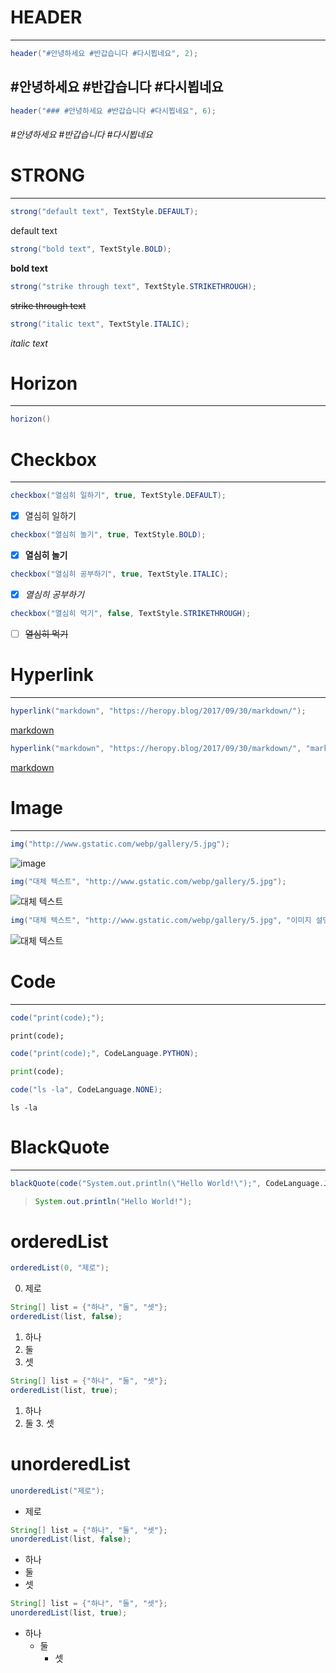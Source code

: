 
# HEADER
---
```java
header("#안녕하세요 #반갑습니다 #다시뵙네요", 2);
```
## #안녕하세요 #반갑습니다 #다시뵙네요

```java
header("### #안녕하세요 #반갑습니다 #다시뵙네요", 6);
```
###### #안녕하세요 #반갑습니다 #다시뵙네요

# STRONG
---
```java
strong("default text", TextStyle.DEFAULT);
```
default text

```java
strong("bold text", TextStyle.BOLD);
```
**bold text**

```java
strong("strike through text", TextStyle.STRIKETHROUGH);
```
~~strike through text~~

```java
strong("italic text", TextStyle.ITALIC);
```
*italic text*

# Horizon
---
```java
horizon()
```

# Checkbox
---
```java
checkbox("열심히 일하기", true, TextStyle.DEFAULT);
```
- [x] 열심히 일하기
```java
checkbox("열심히 놀기", true, TextStyle.BOLD);
```
- [x] **열심히 놀기**
```java
checkbox("열심히 공부하기", true, TextStyle.ITALIC);
```
- [x] *열심히 공부하기*
```java
checkbox("열심히 먹기", false, TextStyle.STRIKETHROUGH);
```
- [ ] ~~열심히 먹기~~

# Hyperlink
---
```java
hyperlink("markdown", "https://heropy.blog/2017/09/30/markdown/");
```
[markdown](https://heropy.blog/2017/09/30/markdown/)
```java
hyperlink("markdown", "https://heropy.blog/2017/09/30/markdown/", "markdown 강의");
```
[markdown](https://heropy.blog/2017/09/30/markdown/ "markdown 강의")

# Image
---
```java
img("http://www.gstatic.com/webp/gallery/5.jpg");
```
![image](http://www.gstatic.com/webp/gallery/5.jpg)

```java
img("대체 텍스트", "http://www.gstatic.com/webp/gallery/5.jpg");
```
![대체 텍스트](http://www.gstatic.com/webp/gallery/5.jpg)

```java
img("대체 텍스트", "http://www.gstatic.com/webp/gallery/5.jpg", "이미지 설명");
```
![대체 텍스트](http://www.gstatic.com/webp/gallery/5.jpg "이미지 설명")

# Code
---
```java
code("print(code);");
```
`print(code);`

```java
code("print(code);", CodeLanguage.PYTHON);
```
```python
print(code);
```

```java
code("ls -la", CodeLanguage.NONE);
```
```
ls -la
```

# BlackQuote
---
```java
blackQuote(code("System.out.println(\"Hello World!\");", CodeLanguage.JAVA), 1)
```
> ```java
> System.out.println("Hello World!");
> ```

# orderedList
```java
orderedList(0, "제로");
```
0. 제로

```java
String[] list = {"하나", "둘", "셋"};
orderedList(list, false);
```
1. 하나
2. 둘
3. 셋

```java
String[] list = {"하나", "둘", "셋"};
orderedList(list, true);
```
1. 하나
  2. 둘
    3. 셋

# unorderedList
```java
unorderedList("제로");
```
* 제로
```java
String[] list = {"하나", "둘", "셋"};
unorderedList(list, false);
```
* 하나
* 둘
* 셋

```java
String[] list = {"하나", "둘", "셋"};
unorderedList(list, true);
```
* 하나
    * 둘
        * 셋
